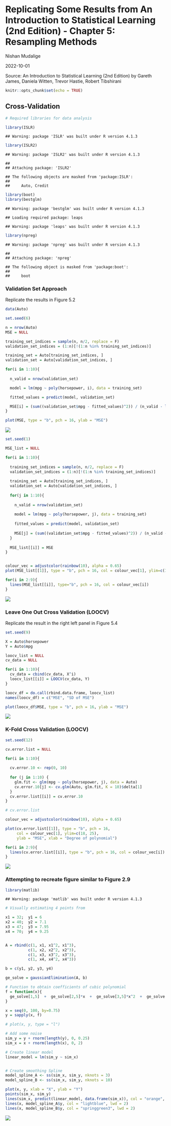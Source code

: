 Replicating Some Results from An Introduction to Statistical Learning
(2nd Edition) - Chapter 5: Resampling Methods
================
Nishan Mudalige

2022-10-01

Source: An Introduction to Statistical Learning (2nd Edition) by Gareth James, Daniela Witten, Trevor Hastie, Robert Tibshirani


``` r
knitr::opts_chunk$set(echo = TRUE)
```

## Cross-Validation

``` r
# Required libraries for data analysis

library(ISLR)
```

    ## Warning: package 'ISLR' was built under R version 4.1.3

``` r
library(ISLR2)
```

    ## Warning: package 'ISLR2' was built under R version 4.1.3

    ## 
    ## Attaching package: 'ISLR2'

    ## The following objects are masked from 'package:ISLR':
    ## 
    ##     Auto, Credit

``` r
library(boot)
library(bestglm)
```

    ## Warning: package 'bestglm' was built under R version 4.1.3

    ## Loading required package: leaps

    ## Warning: package 'leaps' was built under R version 4.1.3

``` r
library(npreg)
```

    ## Warning: package 'npreg' was built under R version 4.1.3

    ## 
    ## Attaching package: 'npreg'

    ## The following object is masked from 'package:boot':
    ## 
    ##     boot

### Validation Set Approach

Replicate the results in Figure 5.2

``` r
data(Auto)

set.seed(6)

n = nrow(Auto)
MSE = NULL

training_set_indices = sample(n, n/2, replace = F)
validation_set_indices = (1:n)[!(1:n %in% training_set_indices)]

training_set = Auto[training_set_indices, ]
validation_set = Auto[validation_set_indices, ]

for(i in 1:10){
  
  n_valid = nrow(validation_set)

  model = lm(mpg ~ poly(horsepower, i), data = training_set)

  fitted_values = predict(model, validation_set)

  MSE[i] = (sum((validation_set$mpg - fitted_values)^2)) / (n_valid - length(model$coefficients))
}

plot(MSE, type = "b", pch = 16, ylab = "MSE")
```

![](ReadMe_files/figure-gfm/unnamed-chunk-2-1.png)<!-- -->

``` r
set.seed(1)

MSE_list = NULL

for(i in 1:10){
  
  training_set_indices = sample(n, n/2, replace = F)
  validation_set_indices = (1:n)[!(1:n %in% training_set_indices)]
  
  training_set = Auto[training_set_indices, ]
  validation_set = Auto[validation_set_indices, ]  
  
  for(j in 1:10){
    
    n_valid = nrow(validation_set)
    
    model = lm(mpg ~ poly(horsepower, j), data = training_set)
    
    fitted_values = predict(model, validation_set)
    
    MSE[j] = (sum((validation_set$mpg - fitted_values)^2)) / (n_valid - length(model$coefficients))
  }
  
  MSE_list[[i]] = MSE
}


colour_vec = adjustcolor(rainbow(10), alpha = 0.65)
plot(MSE_list[[1]], type = "b", pch = 16, col = colour_vec[1], ylim=c(16,25), ylab = "MSE")

for(i in 2:9){
  lines(MSE_list[[i]], type="b", pch = 16, col = colour_vec[i])  
}
```

![](ReadMe_files/figure-gfm/unnamed-chunk-3-1.png)<!-- -->

### Leave One Out Cross Validation (LOOCV)

Replicate the result in the right left panel in Figure 5.4

``` r
set.seed(9)

X = Auto$horsepower
Y = Auto$mpg

loocv_list = NULL
cv_data = NULL

for(i in 1:10){
  cv_data = cbind(cv_data, X^i)
  loocv_list[[i]] = LOOCV(cv_data, Y)  
}

loocv_df = do.call(rbind.data.frame, loocv_list)
names(loocv_df) = c("MSE", "SD of MSE")

plot(loocv_df$MSE, type = "b", pch = 16, ylab = "MSE")
```

![](ReadMe_files/figure-gfm/unnamed-chunk-4-1.png)<!-- -->

### K-Fold Cross Validation (LOOCV)

``` r
set.seed(12)

cv.error.list = NULL

for(i in 1:10){
  
  cv.error.10 <- rep(0, 10)
  
  for (j in 1:10) {
    glm.fit <- glm(mpg ~ poly(horsepower, j), data = Auto)
    cv.error.10[j] <- cv.glm(Auto, glm.fit, K = 10)$delta[1]
  }
  cv.error.list[[i]] = cv.error.10
}

# cv.error.list

colour_vec = adjustcolor(rainbow(10), alpha = 0.65)

plot(cv.error.list[[1]], type = "b", pch = 16, 
     col = colour_vec[1], ylim=c(18, 25),
     ylab = "MSE", xlab = "Degree of polynomial")

for(i in 2:9){
  lines(cv.error.list[[i]], type = "b", pch = 16, col = colour_vec[i])
}
```

![](ReadMe_files/figure-gfm/unnamed-chunk-5-1.png)<!-- -->

### Attempting to recreate figure similar to Figure 2.9

``` r
library(matlib)
```

    ## Warning: package 'matlib' was built under R version 4.1.3

``` r
# Visually estimating 4 points from 

x1 = 32;  y1 = 6
x2 = 40;  y2 = 7.1
x3 = 47;  y3 = 7.95
x4 = 70;  y4 = 9.25


A = rbind(c(1, x1, x1^2, x1^3),
          c(1, x2, x2^2, x2^3),
          c(1, x3, x3^2, x3^3),
          c(1, x4, x4^2, x4^3))

b = c(y1, y2, y3, y4)

ge_solve = gaussianElimination(A, b)

# Function to obtain coefficients of cubic polynomial
f = function(x){
  ge_solve[1,5]  +  ge_solve[2,5]*x  +  ge_solve[3,5]*x^2  +  ge_solve[4,5]*x^3
}

x = seq(0, 100, by=0.75)
y = sapply(x, f)

# plot(x, y, type = "l")

# Add some noise
sim_y = y + rnorm(length(y), 0, 0.25)
sim_x = x + rnorm(length(x), 0, 2)

# Create linear model
linear_model = lm(sim_y ~ sim_x)


# Create smoothing Spline
model_spline_A <- ss(sim_x, sim_y, nknots = 3)
model_spline_B <- ss(sim_x, sim_y, nknots = 10)

plot(x, y, xlab = "X", ylab = "Y")
points(sim_x, sim_y)
lines(sim_x, predict(linear_model, data.frame(sim_x)), col = "orange", lwd=2)
lines(x, model_spline_A$y, col = "lightblue", lwd = 2)
lines(x, model_spline_B$y, col = "springgreen3", lwd = 2)
```

![](ReadMe_files/figure-gfm/unnamed-chunk-6-1.png)<!-- -->

<!-- ### Variance biase tradeoff -->
<!-- https://towardsdatascience.com/understanding-the-bias-variance-tradeoff-165e6942b229 -->
<!-- The Error can be decomposed into the bias^2 + variance + some irreducible error -->
<!--
# Define training control
set.seed(123) 
train.control <- trainControl(method = "cv", number = 10)
# Train the model
model <- train(Fertility ~., data = swiss, method = "lm",
               trControl = train.control)
# Summarize the results
print(model)


# library(kfoldcv4ts)
# kfoldcv4ts::accuracy.kfold(df.VAR = data_VAR, k=3, n_ahead = 6, lags = opt.lags.AIC, var_index = 1)

library(boot)

nodal.glm <- glm(mpg ~ horsepower, data = Auto)
cv.err <- cv.glm(Auto, nodal.glm, K = 5) 
cv.err <- cv.glm(Auto, nodal.glm, K = nrow(Auto))

cv.err$K
cv.err$delta


-->
<!--
## R Markdown

This is an R Markdown document. Markdown is a simple formatting syntax for authoring HTML, PDF, and MS Word documents. For more details on using R Markdown see <http://rmarkdown.rstudio.com>.

When you click the **Knit** button a document will be generated that includes both content as well as the output of any embedded R code chunks within the document. You can embed an R code chunk like this:
-->
<!--

```r
summary(cars)
```

```
##      speed           dist       
##  Min.   : 4.0   Min.   :  2.00  
##  1st Qu.:12.0   1st Qu.: 26.00  
##  Median :15.0   Median : 36.00  
##  Mean   :15.4   Mean   : 42.98  
##  3rd Qu.:19.0   3rd Qu.: 56.00  
##  Max.   :25.0   Max.   :120.00
```
-->
<!--
## Including Plots

You can also embed plots, for example:
-->
<!--```{r pressure, echo=FALSE} -->
<!--plot(pressure) -->
<!--``` -->
<!--
Note that the `echo = FALSE` parameter was added to the code chunk to prevent printing of the R code that generated the plot.
-->
